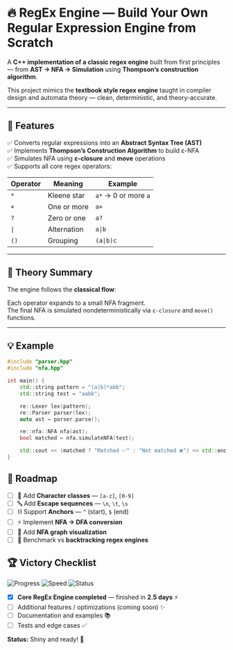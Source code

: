 # 🔥 RegEx Engine — Build Your Own Regular Expression Engine from Scratch

A **C++ implementation of a classic regex engine** built from first principles — from **AST → NFA → Simulation** using **Thompson’s construction algorithm**.  

This project mimics the **textbook style regex engine** taught in compiler design and automata theory — clean, deterministic, and theory-accurate.

---

## 🚀 Features

✅ Converts regular expressions into an **Abstract Syntax Tree (AST)**  
✅ Implements **Thompson’s Construction Algorithm** to build ε-NFA  
✅ Simulates NFA using **ε-closure** and **move** operations  
✅ Supports all core regex operators:

| Operator | Meaning     | Example              |
|----------|-------------|----------------------|
| `*`      | Kleene star | `a*` → 0 or more `a` |
| `+`      | One or more | `a+`                 |
| `?`      | Zero or one | `a?`                 |
| `\|`     | Alternation | `a\|b`               |
| `()`     | Grouping    | `(a\|b)c`            |

---

## 🧠 Theory Summary

The engine follows the **classical flow**:


Each operator expands to a small NFA fragment.  
The final NFA is simulated nondeterministically via `ε-closure` and `move()` functions.

---

## 💡 Example

```cpp
#include "parser.hpp"
#include "nfa.hpp"

int main() {
    std::string pattern = "(a|b)*abb";
    std::string test = "aabb";

    re::Lexer lex(pattern);
    re::Parser parser(lex);
    auto ast = parser.parse();

    re::nfa::NFA nfa(ast);
    bool matched = nfa.simulateNFA(test);

    std::cout << (matched ? "Matched ✅" : "Not matched ❌") << std::endl;
}
```

## 🧭 Roadmap

- [ ] 🧩 Add **Character classes** — `[a-z]`, `[0-9]`
- [ ] 🔤 Add **Escape sequences** — `\n`, `\t`, `\s`
- [ ] ⛓️ Support **Anchors** — `^` (start), `$` (end)
- [ ] ⚡ Implement **NFA → DFA conversion**
- [ ] 🧱 Add **NFA graph visualization**
- [ ] 🧪 Benchmark vs **backtracking regex engines**

## 🏆 Victory Checklist

![Progress](https://img.shields.io/badge/Progress-Core%20Engine%20Done-brightgreen)
![Speed](https://img.shields.io/badge/Time-2.5%20days-blue)
![Status](https://img.shields.io/badge/Status-Shiny%20Ready-yellow)

- [x] **Core RegEx Engine completed** — finished in **2.5 days** ⚡
- [ ] Additional features / optimizations (coming soon) ✨
- [ ] Documentation and examples 📚
- [ ] Tests and edge cases ✅

**Status:** Shiny and ready! 🎉
